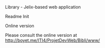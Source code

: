 Library - Jelix-based web application

Readme Init

Online version

Please consult the online version at http://boyet.me/ITI4/ProjetDevWeb/Bibli/www/

